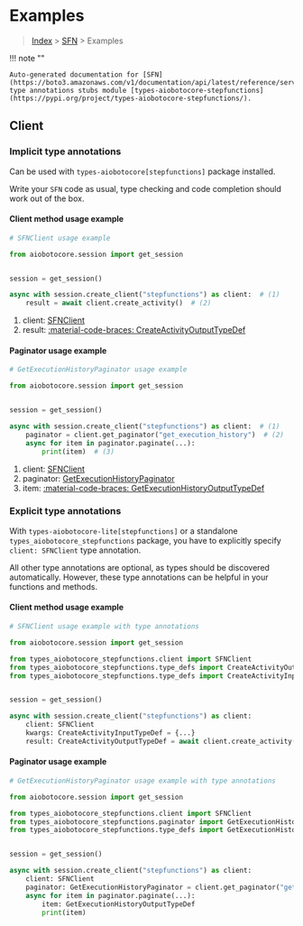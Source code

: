 # Examples

> [Index](../README.md) > [SFN](./README.md) > Examples

!!! note ""

    Auto-generated documentation for [SFN](https://boto3.amazonaws.com/v1/documentation/api/latest/reference/services/stepfunctions.html#sfn)
    type annotations stubs module [types-aiobotocore-stepfunctions](https://pypi.org/project/types-aiobotocore-stepfunctions/).

## Client

### Implicit type annotations

Can be used with `types-aiobotocore[stepfunctions]` package installed.

Write your `SFN` code as usual,
type checking and code completion should work out of the box.



#### Client method usage example

```python
# SFNClient usage example

from aiobotocore.session import get_session


session = get_session()

async with session.create_client("stepfunctions") as client:  # (1)
    result = await client.create_activity()  # (2)
```

1. client: [SFNClient](./client.md)
2. result: [:material-code-braces: CreateActivityOutputTypeDef](./type_defs.md#createactivityoutputtypedef)



#### Paginator usage example

```python
# GetExecutionHistoryPaginator usage example

from aiobotocore.session import get_session


session = get_session()

async with session.create_client("stepfunctions") as client:  # (1)
    paginator = client.get_paginator("get_execution_history")  # (2)
    async for item in paginator.paginate(...):
        print(item)  # (3)
```

1. client: [SFNClient](./client.md)
2. paginator: [GetExecutionHistoryPaginator](./paginators.md#getexecutionhistorypaginator)
3. item: [:material-code-braces: GetExecutionHistoryOutputTypeDef](./type_defs.md#getexecutionhistoryoutputtypedef)




### Explicit type annotations

With `types-aiobotocore-lite[stepfunctions]`
or a standalone `types_aiobotocore_stepfunctions` package, you have to explicitly specify
`client: SFNClient` type annotation.

All other type annotations are optional, as types should be discovered automatically.
However, these type annotations can be helpful in your functions and methods.


#### Client method usage example

```python
# SFNClient usage example with type annotations

from aiobotocore.session import get_session

from types_aiobotocore_stepfunctions.client import SFNClient
from types_aiobotocore_stepfunctions.type_defs import CreateActivityOutputTypeDef
from types_aiobotocore_stepfunctions.type_defs import CreateActivityInputTypeDef


session = get_session()

async with session.create_client("stepfunctions") as client:
    client: SFNClient
    kwargs: CreateActivityInputTypeDef = {...}
    result: CreateActivityOutputTypeDef = await client.create_activity(**kwargs)
```



#### Paginator usage example

```python
# GetExecutionHistoryPaginator usage example with type annotations

from aiobotocore.session import get_session

from types_aiobotocore_stepfunctions.client import SFNClient
from types_aiobotocore_stepfunctions.paginator import GetExecutionHistoryPaginator
from types_aiobotocore_stepfunctions.type_defs import GetExecutionHistoryOutputTypeDef


session = get_session()

async with session.create_client("stepfunctions") as client:
    client: SFNClient
    paginator: GetExecutionHistoryPaginator = client.get_paginator("get_execution_history")
    async for item in paginator.paginate(...):
        item: GetExecutionHistoryOutputTypeDef
        print(item)
```


